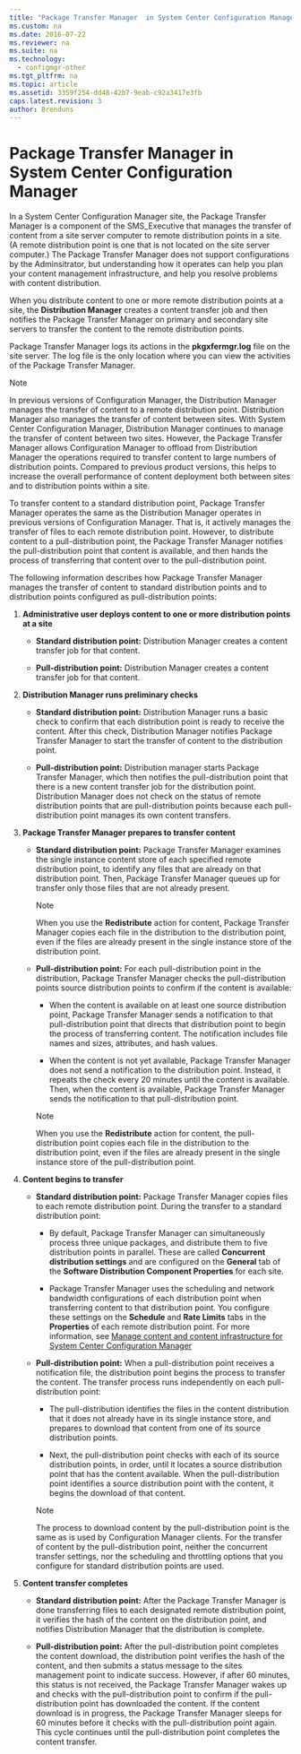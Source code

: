 ```yaml
---
title: "Package Transfer Manager  in System Center Configuration Manager"
ms.custom: na
ms.date: 2016-07-22
ms.reviewer: na
ms.suite: na
ms.technology:
  - configmgr-other
ms.tgt_pltfrm: na
ms.topic: article
ms.assetid: 3359f254-dd48-42b7-9eab-c92a3417e3fb
caps.latest.revision: 3
author: Brenduns
---
```

# Package Transfer Manager  in System Center Configuration Manager
In a System Center Configuration Manager site, the Package Transfer Manager is a  component of the SMS_Executive that manages the transfer of content from a site server computer to remote distribution points in a site. (A remote distribution point is one that is not located on the site server computer.) The Package Transfer Manager does not support configurations by the Adminsitrator, but understanding how it operates can help you plan your content management infrastructure, and help you resolve problems with content distribution.


When you distribute content to one or more remote distribution points at a site, the **Distribution Manager** creates a content transfer job and then notifies the Package Transfer Manager on primary and secondary site servers to transfer the content to the remote distribution points.

 Package Transfer Manager logs its actions in the **pkgxfermgr.log** file on the site server. The log file is the only location where you can view the activities of the Package Transfer Manager.  

> [!NOTE]  
>  In previous versions of Configuration Manager, the Distribution Manager manages the transfer of content to a remote distribution point. Distribution Manager also manages the transfer of content between sites. With System Center Configuration Manager, Distribution Manager continues to manage the transfer of content between two sites. However, the Package Transfer Manager allows Configuration Manager to offload from Distribution Manager the operations required to transfer content to large numbers of distribution points. Compared to previous product versions, this helps to increase the overall performance of content deployment both between sites and to distribution points within a site.  

 To transfer content to a standard distribution point, Package Transfer Manager operates the same as the Distribution Manager operates in previous versions of Configuration Manager. That is, it actively manages the transfer of files to each remote distribution point. However, to distribute content to a pull-distribution point, the Package Transfer Manager notifies the pull-distribution point that content is available, and then hands the process of transferring that content over to the pull-distribution point.  

The following information describes how Package Transfer Manager manages the transfer of content to standard distribution points and to distribution points configured as pull-distribution points:
1.  **Administrative user deploys content to one or more distribution points at a site**  

    -   **Standard distribution point:** Distribution Manager creates a content transfer job for that content.  

    -   **Pull-distribution point:** Distribution Manager creates a content transfer job for that content.  

2.  **Distribution Manager runs preliminary checks**  

    -   **Standard distribution point:** Distribution Manager runs a basic check to confirm that each distribution point is ready to receive the content. After this check, Distribution Manager notifies Package Transfer Manager to start the transfer of content to the distribution point.  

    -   **Pull-distribution point:** Distribution manager starts Package Transfer Manager, which then notifies the pull-distribution point that there is a new content transfer job for the distribution point. Distribution Manager does not check on the status of remote distribution points that are pull-distribution points because each pull-distribution point manages its own content transfers.  

3.  **Package Transfer Manager prepares to transfer content**  

    -   **Standard distribution point:** Package Transfer Manager examines the single instance content store of each specified remote distribution point, to identify any files that are already on that distribution point. Then, Package Transfer Manager queues up for transfer only those files that are not already present.  

        > [!NOTE]  
        >  When you use the **Redistribute** action for content, Package Transfer Manager copies each file in the distribution to the distribution point, even if the files are already present in the single instance store of the distribution point.  

    -   **Pull-distribution point:** For each pull-distribution point in the distribution, Package Transfer Manager checks the pull-distribution points source distribution points to confirm if the content is available:  

        -   When the content is available on at least one source distribution point, Package Transfer Manager sends a notification to that pull-distribution point that directs that distribution point to begin the process of transferring content. The notification includes file names and sizes, attributes, and hash values.  

        -   When the content is not yet available, Package Transfer Manager does not send a notification to the distribution point. Instead, it repeats the check every 20 minutes until the content is available. Then, when the content is available, Package Transfer Manager sends the notification to that pull-distribution point.  

        > [!NOTE]  
        >  When you use the **Redistribute** action for content, the pull-distribution point copies each file in the distribution to the distribution point, even if the files are already present in the single instance store of the pull-distribution point.  

4.  **Content begins to transfer**  

    -   **Standard distribution point:** Package Transfer Manager copies files to each remote distribution point. During the transfer to a standard distribution point:  

        -   By default, Package Transfer Manager can simultaneously process three unique packages, and distribute them to five distribution points in parallel. These are called **Concurrent distribution settings** and are configured on the **General** tab of the **Software Distribution Component Properties** for each site.  

        -   Package Transfer Manager uses the scheduling and network bandwidth configurations of each distribution point when transferring content to that distribution point. You configure these settings on the **Schedule** and **Rate Limits** tabs in the **Properties** of each remote distribution point. For more information, see [Manage content and content infrastructure for System Center Configuration Manager](../../../core/servers/deploy/configure/manage-content-and-content-infrastructure.md)  

    -   **Pull-distribution point:** When a pull-distribution point receives a notification file, the distribution point begins the process to transfer the content. The transfer process runs independently on each pull-distribution point:  

        -   The pull-distribution identifies the files in the content distribution that it does not already have in its single instance store, and prepares to download that content from one of its source distribution points.  

        -   Next, the pull-distribution point checks with each of its source distribution points, in order, until it locates a source distribution point that has the content available. When the pull-distribution point identifies a source distribution point with the content, it begins the download of that content.  

        > [!NOTE]  
        >  The process to download content by the pull-distribution point is the same as is used by Configuration Manager clients. For the transfer of content by the pull-distribution point, neither the concurrent transfer settings, nor the scheduling and throttling options that you configure for standard distribution points are used.  

5.  **Content transfer completes**  

    -   **Standard distribution point:** After the Package Transfer Manager is done transferring files to each designated remote distribution point, it verifies the hash of the content on the distribution point, and notifies Distribution Manager that the distribution is complete.  

    -   **Pull-distribution point:** After the pull-distribution point completes the content download, the distribution point verifies the hash of the content, and then submits a status message to the sites management point to indicate success. However, if after 60 minutes, this status is not received, the Package Transfer Manager wakes up and checks with the pull-distribution point to confirm if the pull-distribution point has downloaded the content. If the content download is in progress, the Package Transfer Manager sleeps for 60 minutes before it checks with the pull-distribution point again. This cycle continues until the pull-distribution point completes the content transfer.  
